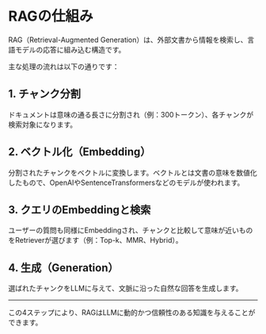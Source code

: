 # RAGの仕組み

RAG（Retrieval-Augmented Generation）は、外部文書から情報を検索し、言語モデルの応答に組み込む構造です。

主な処理の流れは以下の通りです：

## 1. チャンク分割

ドキュメントは意味の通る長さに分割され（例：300トークン）、各チャンクが検索対象になります。

## 2. ベクトル化（Embedding）

分割されたチャンクをベクトルに変換します。ベクトルとは文書の意味を数値化したもので、OpenAIやSentenceTransformersなどのモデルが使われます。

## 3. クエリのEmbeddingと検索

ユーザーの質問も同様にEmbeddingされ、チャンクと比較して意味が近いものをRetrieverが選びます（例：Top-k、MMR、Hybrid）。

## 4. 生成（Generation）

選ばれたチャンクをLLMに与えて、文脈に沿った自然な回答を生成します。

---

この4ステップにより、RAGはLLMに動的かつ信頼性のある知識を与えることができます。
